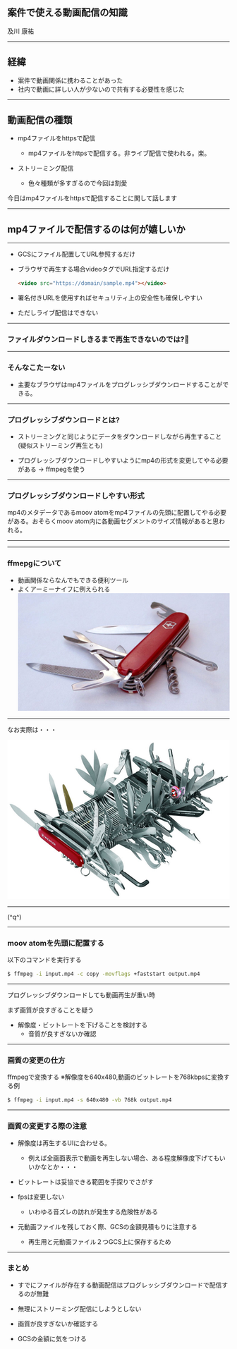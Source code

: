 
## 案件で使える動画配信の知識

及川 康祐

---

## 経緯

- 案件で動画関係に携わることがあった
- 社内で動画に詳しい人が少ないので共有する必要性を感じた

---

## 動画配信の種類

- mp4ファイルをhttpsで配信
  - mp4ファイルをhttpsで配信する。非ライブ配信で使われる。楽。


- ストリーミング配信
  - 色々種類が多すぎるので今回は割愛

今日はmp4ファイルをhttpsで配信することに関して話します

---

## mp4ファイルで配信するのは何が嬉しいか

---

- GCSにファイル配置してURL参照するだけ

- ブラウザで再生する場合videoタグでURL指定するだけ
  ```html
  <video src="https://domain/sample.mp4"></video>
  ```
- 署名付きURLを使用すればセキュリティ上の安全性も確保しやすい

- ただしライブ配信はできない

---

### ファイルダウンロードしきるまで再生できないのでは?🤔

---

### そんなこたーない

- 主要なブラウザはmp4ファイルをプログレッシブダウンロードすることができる。

***

### プログレッシブダウンロードとは?

- ストリーミングと同じようにデータをダウンロードしながら再生すること(疑似ストリーミング再生とも)

- プログレッシブダウンロードしやすいようにmp4の形式を変更してやる必要がある
  → ffmpegを使う

---

### プログレッシブダウンロードしやすい形式

mp4のメタデータであるmoov atomをmp4ファイルの先頭に配置してやる必要がある。おそらくmoov atom内に各動画セグメントのサイズ情報があると思われる。

***
***

### ffmepgについて

- 動画関係ならなんでもできる便利ツール
- よくアーミーナイフに例えられる
![アーミーナイフ](59756310-69ee9700-92c4-11e9-93ac-959fd9a74455.jpg)


---

なお実際は・・・

![アーミーナイフ2](02_px400.jpg)

---

(^q^)


***

### moov atomを先頭に配置する
以下のコマンドを実行する
```sh
$ ffmpeg -i input.mp4 -c copy -movflags +faststart output.mp4
```

---

プログレッシブダウンロードしても動画再生が重い時


まず画質が良すぎることを疑う
  - 解像度・ビットレートを下げることを検討する
	- 音質が良すぎないか確認


---

### 画質の変更の仕方
ffmpegで変換する
※解像度を640x480,動画のビットレートを768kbpsに変換する例
```sh
$ ffmpeg -i input.mp4 -s 640x480 -vb 768k output.mp4
```

---

### 画質の変更する際の注意

- 解像度は再生するUIに合わせる。
  - 例えば全画面表示で動画を再生しない場合、ある程度解像度下げてもいいかなとか・・・

- ビットレートは妥協できる範囲を手探りでさがす

- fpsは変更しない
  - いわゆる音ズレの訪れが発生する危険性がある

- 元動画ファイルを残しておく際、GCSの金額見積もりに注意する
  - 再生用と元動画ファイル２つGCS上に保存するため

---

### まとめ

- すでにファイルが存在する動画配信はプログレッシブダウンロードで配信するのが無難

- 無理にストリーミング配信にしようとしない

- 画質が良すぎないか確認する

- GCSの金額に気をつける
